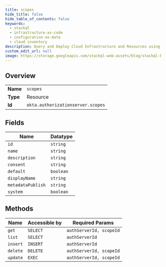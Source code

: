 ```yaml
---
title: scopes
hide_title: false
hide_table_of_contents: false
keywords:
  - stackql
  - infrastructure-as-code
  - configuration-as-data
  - cloud inventory
description: Query and Deploy Cloud Infrastructure and Resources using SQL
custom_edit_url: null
image: https://storage.googleapis.com/stackql-web-assets/blog/stackql-blog-post-featured-image.png
---
```

  
    

## Overview
<table><tbody>
<tr><td><b>Name</b></td><td><code>scopes</code></td></tr>
<tr><td><b>Type</b></td><td>Resource</td></tr>
<tr><td><b>Id</b></td><td><code>okta.authorizationserver.scopes</code></td></tr>
</tbody></table>

## Fields
| Name | Datatype |
| ---- | -------- |
| `id` | `string` |
| `name` | `string` |
| `description` | `string` |
| `consent` | `string` |
| `default` | `boolean` |
| `displayName` | `string` |
| `metadataPublish` | `string` |
| `system` | `boolean` |
## Methods
| Name | Accessible by | Required Params |
| ---- | ------------- | --------------- |
| `get` | `SELECT` | `authServerId, scopeId` |
| `list` | `SELECT` | `authServerId` |
| `insert` | `INSERT` | `authServerId` |
| `delete` | `DELETE` | `authServerId, scopeId` |
| `update` | `EXEC` | `authServerId, scopeId` |
